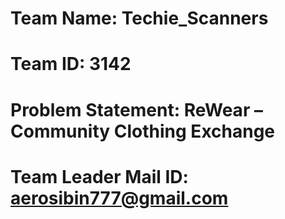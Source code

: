 # Team Name: Techie_Scanners
# Team ID: 3142
# Problem Statement: ReWear – Community Clothing Exchange
# Team Leader Mail ID: aerosibin777@gmail.com
